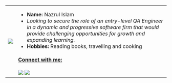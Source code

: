 
<!--
**nakais/nakais** is a ✨ _special_ ✨ repository because its `README.md` (this file) appears on your GitHub profile.

Here are some ideas to get you started:

- 🔭 I’m currently working on ...
- 🌱 I’m currently learning ...
- 👯 I’m looking to collaborate on ...
- 🤔 I’m looking for help with ...
- 💬 Ask me about ...
- 📫 How to reach me: ...
- 😄 Pronouns: ...
- ⚡ Fun fact: ...

-->
<table>
  <tr>
    <td><img src="https://media3.giphy.com/media/WTJLe0xXX6QrPg1nVl/giphy.gif?cid=ecf05e47aufk1lddm028y6phh5hu8ukrg77vy85hw2x3u6m5&rid=giphy.gif&ct=g"></td>
    <td>
        <ul>
          <li><strong>Name:</strong> Nazrul Islam</a></li>
          <li><em>Looking to secure the role of an entry-level QA Engineer in a dynamic and progressive software firm that would provide challenging opportunities for growth and expanding learning.</em> </li>
          <li><strong>Hobbies:</strong> Reading books, travelling and cooking</li>
        </ul>
        <h4><ins>Connect with me:</ins></h4>
          <a href="nazrulislam5250@gmail.com"><img src="https://img.icons8.com/dusk/40/000000/apple-mail.png"/></a>
          <a href="https://www.linkedin.com/in/nazrul50/"><img src="https://img.icons8.com/dusk/40/000000/linkedin.png"/></a>
    </td>
  </tr>
</table>
